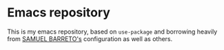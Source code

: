 # Emacs repository

This is my emacs repository, based on `use-package` and borrowing heavily from [SAMUEL BARRETO's](https://sam217pa.github.io/) configuration as well as others.